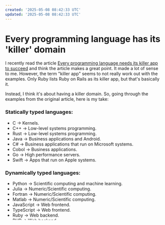 ```yaml
---
created: '2025-05-08 08:42:33 UTC'
updated: '2025-05-08 08:42:33 UTC'
---
```


# Every programming language has its 'killer' domain

I recently read the article [Every programming language needs its killer app to succeed](https://www.grilly.com/posts/programming-languages-reason-to-exist/) and think the article makes a great point.
It made a lot of sense to me.
However, the term "killer app" seems to not really work out with the examples.
Only Ruby lists Ruby on Rails as its killer app, but that's basically it.

Instead, I think it's about having a killer domain.
So, going through the examples from the original article, here is my take:

### Statically typed languages:

- C → Kernels.
- C++ → Low-level systems programming.
- Rust → Low-level systems programming.
- Java → Business applications and Android.
- C# → Business applications that run on Microsoft systems.
- Cobol → Business applications.
- Go → High performance servers.
- Swift → Apps that run on Apple systems.

### Dynamically typed languages:

- Python → Scientific computing and machine learning.
- Julia → Numeric/Scientific computing.
- Fortran → Numeric/Scientific computing.
- Matlab → Numeric/Scientific computing.
- JavaScript → Web frontend.
- TypeScript → Web frontend.
- Ruby → Web backend.
- PHP → Web backend.
- Lua → Embedded into other languages.
- R → Statistics.

Of course some domains are overly simplified, but in my experience each time I try to use a language in the wrong domain, it's much harder and often practically infeasible.

